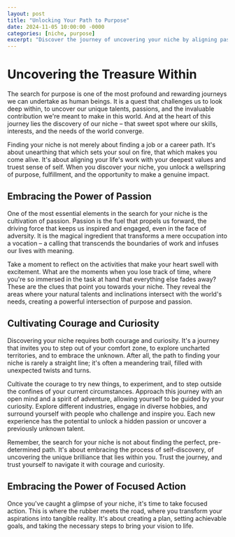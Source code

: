 ```yaml
---
layout: post
title: "Unlocking Your Path to Purpose"
date: 2024-11-05 10:00:00 -0000
categories: [niche, purpose]
excerpt: "Discover the journey of uncovering your niche by aligning passion with purpose. Find what sets your soul on fire and take focused action toward fulfillment."
---
```


# Uncovering the Treasure Within

The search for purpose is one of the most profound and rewarding journeys we can undertake as human beings. It is a quest that challenges us to look deep within, to uncover our unique talents, passions, and the invaluable contribution we're meant to make in this world. And at the heart of this journey lies the discovery of our niche – that sweet spot where our skills, interests, and the needs of the world converge.

Finding your niche is not merely about finding a job or a career path. It's about unearthing that which sets your soul on fire, that which makes you come alive. It's about aligning your life's work with your deepest values and truest sense of self. When you discover your niche, you unlock a wellspring of purpose, fulfillment, and the opportunity to make a genuine impact.

## Embracing the Power of Passion

One of the most essential elements in the search for your niche is the cultivation of passion. Passion is the fuel that propels us forward, the driving force that keeps us inspired and engaged, even in the face of adversity. It is the magical ingredient that transforms a mere occupation into a vocation – a calling that transcends the boundaries of work and infuses our lives with meaning.

Take a moment to reflect on the activities that make your heart swell with excitement. What are the moments when you lose track of time, where you're so immersed in the task at hand that everything else fades away? These are the clues that point you towards your niche. They reveal the areas where your natural talents and inclinations intersect with the world's needs, creating a powerful intersection of purpose and passion.

## Cultivating Courage and Curiosity

Discovering your niche requires both courage and curiosity. It's a journey that invites you to step out of your comfort zone, to explore uncharted territories, and to embrace the unknown. After all, the path to finding your niche is rarely a straight line; it's often a meandering trail, filled with unexpected twists and turns.

Cultivate the courage to try new things, to experiment, and to step outside the confines of your current circumstances. Approach this journey with an open mind and a spirit of adventure, allowing yourself to be guided by your curiosity. Explore different industries, engage in diverse hobbies, and surround yourself with people who challenge and inspire you. Each new experience has the potential to unlock a hidden passion or uncover a previously unknown talent.

Remember, the search for your niche is not about finding the perfect, pre-determined path. It's about embracing the process of self-discovery, of uncovering the unique brilliance that lies within you. Trust the journey, and trust yourself to navigate it with courage and curiosity.

## Embracing the Power of Focused Action

Once you've caught a glimpse of your niche, it's time to take focused action. This is where the rubber meets the road, where you transform your aspirations into tangible reality. It's about creating a plan, setting achievable goals, and taking the necessary steps to bring your vision to life.
